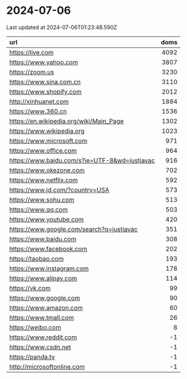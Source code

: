 # 2024-07-06

<!-- BEGIN -->
Last updated at 2024-07-06T01:23:48.590Z

url | doms
:- | -:
https://live.com | 4092
https://www.yahoo.com | 3807
https://zoom.us | 3230
https://www.sina.com.cn | 3110
https://www.shopify.com | 2012
http://xinhuanet.com | 1884
https://www.360.cn | 1536
https://en.wikipedia.org/wiki/Main_Page | 1302
https://www.wikipedia.org | 1023
https://www.microsoft.com | 971
https://www.office.com | 964
https://www.baidu.com/s?ie=UTF-8&wd=justjavac | 916
https://www.okezone.com | 702
https://www.netflix.com | 592
https://www.jd.com/?country=USA | 573
https://www.sohu.com | 513
https://www.qq.com | 503
https://www.youtube.com | 420
https://www.google.com/search?q=justjavac | 351
https://www.baidu.com | 308
https://www.facebook.com | 202
https://taobao.com | 193
https://www.instagram.com | 178
https://www.alipay.com | 114
https://vk.com | 99
https://www.google.com | 90
https://www.amazon.com | 60
https://www.tmall.com | 26
https://weibo.com | 8
https://www.reddit.com | -1
https://www.csdn.net | -1
https://panda.tv | -1
http://microsoftonline.com | -1
<!-- END -->
